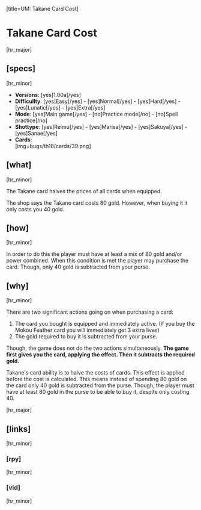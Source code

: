 [title=UM: Takane Card Cost]
# Takane Card Cost

[hr_major]
## [specs]
[hr_minor]
* **Versions**: [yes]1.00a[/yes]
* **Difficullty**: [yes]Easy[/yes] - [yes]Normal[/yes] - [yes]Hard[/yes] - [yes]Lunatic[/yes] - [yes]Extra[/yes]
* **Mode**: [yes]Main game[/yes] - [no]Practice mode[/no] - [no]Spell practice[/no]
* **Shottype**: [yes]Reimu[/yes] - [yes]Marisa[/yes] - [yes]Sakuya[/yes] - [yes]Sanae[/yes]
* **Cards**:  
[img=bugs/th18/cards/39.png]


## [what]
[hr_minor]

The Takane card halves the prices of all cards when equipped.

The shop says the Takane card costs 80 gold. However, when buying it it only costs you 40 gold.

## [how]
[hr_minor]

In order to do this the player must have at least a mix of 80 gold and/or power combined. When this condition is met the player may purchase the card. Though, only 40 gold is subtracted from your purse.

## [why]
[hr_minor]

There are two significant actions going on when purchasing a card:
1. The card you bought is equipped and immediately active. (If you buy the Mokou Feather card you will immediately get 3 extra lives)
2. The gold required to buy it is subtracted from your purse.

Though, the game does not do the two actions simultaneously. **The game first gives you the card, applying the effect. Then it subtracts the required gold.** 

Takane's card ability is to halve the costs of cards. This effect is applied before the cost is calculated. This means instead of spending 80 gold on the card only 40 gold is subtracted from the purse. Though, the player must have at least 80 gold in the purse to be able to buy it, despite only costing 40.


[hr_major]
## [links]
[hr_minor]
### [rpy]
[hr_minor]
### [vid]
[hr_minor]
